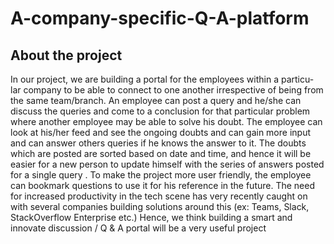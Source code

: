 # A-company-specific-Q-A-platform

## About the project

In our project, we are building a portal for the employees within a particu- lar company to be able to connect to one another irrespective of being from the same team/branch. An employee can post a query and he/she can discuss the queries and come to a conclusion for that particular problem where another employee may be able to solve his doubt. The employee can look at his/her feed and see the ongoing doubts and can gain more input and can answer others queries if he knows the answer to it. The doubts which are posted are sorted based on date and time, and hence it will be easier for a new person to update himself with the series of answers posted for a single query . To make the project more user friendly, the employee can bookmark questions to use it for his reference in the future.
The need for increased productivity in the tech scene has very recently caught on with several companies building solutions around this (ex: Teams, Slack, StackOverflow Enterprise etc.) Hence, we think building a smart and innovate discussion / Q & A portal will be a very useful project
